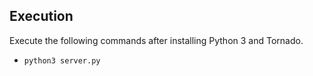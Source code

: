 ## Execution

Execute the following commands after installing Python 3 and Tornado.

- `python3 server.py`
